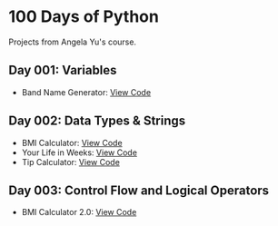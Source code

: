 # 100 Days of Python
Projects from Angela Yu's course.

## Day 001: Variables
- Band Name Generator: [View Code](day-001-variables/band_name.py)
## Day 002: Data Types & Strings
- BMI Calculator: [View Code](day-002-data-types-string/bmi_calculator.py)
- Your Life in Weeks: [View Code](day-002-data-types-string/life_in_weeks.py)
- Tip Calculator: [View Code](day-002-data-types-string/tip_calculator.py)
## Day 003: Control Flow and Logical Operators
- BMI Calculator 2.0: [View Code](day-003-logical-operators/bmi_2.py)
